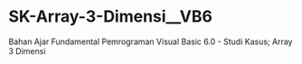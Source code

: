 # SK-Array-3-Dimensi__VB6
Bahan Ajar Fundamental Pemrograman Visual Basic 6.0 - Studi Kasus; Array 3 Dimensi
